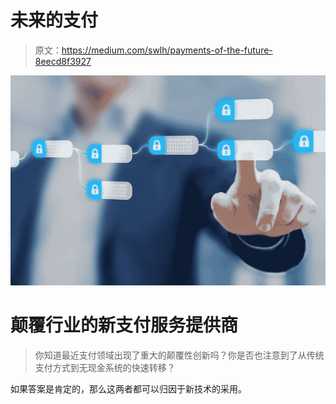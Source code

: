 # 未来的支付

> 原文：<https://medium.com/swlh/payments-of-the-future-8eecd8f3927>

![](img/df9dc974b9bdd7ba9bdd5c0976c600f9.png)

# 颠覆行业的新支付服务提供商

> 你知道最近支付领域出现了重大的颠覆性创新吗？你是否也注意到了从传统支付方式到无现金系统的快速转移？

如果答案是肯定的，那么这两者都可以归因于新技术的采用。